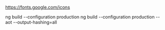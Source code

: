 https://fonts.google.com/icons

ng build --configuration production
ng build --configuration production --aot --output-hashing=all